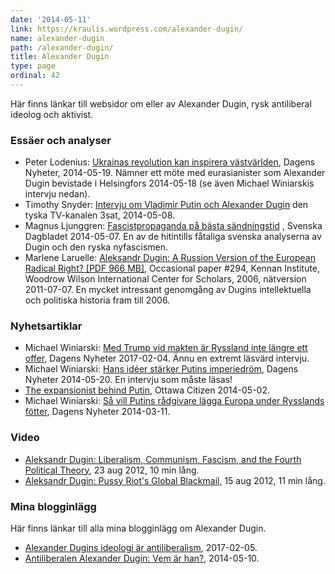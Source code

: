 ```yaml
---
date: '2014-05-11'
link: https://kraulis.wordpress.com/alexander-dugin/
name: alexander-dugin
path: /alexander-dugin/
title: Alexander Dugin
type: page
ordinal: 42
---
```

Här finns länkar till websidor om eller av Alexander Dugin, rysk antiliberal ideolog och aktivist.

### Essäer och analyser

- Peter Lodenius: [Ukrainas revolution kan inspirera västvärlden](http://www.dn.se/kultur-noje/kulturdebatt/ukrainas-revolution-kan-inspirera-vastvarlden/), Dagens Nyheter, 2014-05-19. Nämner ett möte med eurasianister som Alexander Dugin bevistade i Helsingfors 2014-05-18 (se även Michael Winiarskis intervju nedan).
- Timothy Snyder: [Intervju om Vladimir Putin och Alexander Dugin](http://www.3sat.de/mediathek/?mode=play&obj=43550) den tyska TV-kanalen 3sat, 2014-05-08.
- Magnus Ljunggren: [Fascistpropaganda på bästa sändningstid](http://www.svd.se/kultur/understrecket/fascistpropaganda-pa-basta-sandningstid_3536734.svd) , Svenska Dagbladet 2014-05-07. En av de hitintills fåtaliga svenska analyserna av Dugin och den ryska nyfascismen.
- Marlene Laruelle: [Aleksandr Dugin: A Russion Version of the European Radical Right? [PDF 966 MB]](http://www.wilsoncenter.org/sites/default/files/OP294.pdf), Occasional paper #294, Kennan Institute, Woodrow Wilson International Center for Scholars, 2006, nätversion 2011-07-07. En mycket intressant genomgång av Dugins intellektuella och politiska historia fram till 2006.

### Nyhetsartiklar

- Michael Winiarski: [Med Trump vid makten är Ryssland inte längre ett offer](http://mobil.dn.se/nyheter/varlden/med-trump-vid-makten-ar-ryssland-inte-langre-ett-offer/), Dagens Nyheter 2017-02-04. Ännu en extremt läsvärd intervju.
- Michael Winiarski: [Hans idéer stärker Putins imperiedröm](http://www.dn.se/nyheter/varlden/hans-ideer-starker-putins-imperiedrom/), Dagens Nyheter 2014-05-20. En intervju som måste läsas!
- [The expansionist behind Putin](http://www.ottawacitizen.com/news/expansionist+behind+Putin/9801689/story.html), Ottawa Citizen 2014-05-02.
- Michael Winiarski: [Så vill Putins rådgivare lägga Europa under Rysslands fötter](http://www.dn.se/nyheter/varlden/sa-vill-putins-radgivare-lagga-europa-under-rysslands-fotter/), Dagens Nyheter 2014-03-11.

### Video

- [Aleksandr Dugin: Liberalism, Communism, Fascism, and the Fourth Political Theory](https://www.youtube.com/watch?v=4QrnJKf-hhE&list=FLoHvOCOuQIUXTr_OGMnkiwQ), 23 aug 2012, 10 min lång.
- [Aleksandr Dugin: Pussy Riot's Global Blackmail](https://www.youtube.com/watch?v=IxhxRyeX8tY&list=FLoHvOCOuQIUXTr_OGMnkiwQ), 15 aug 2012, 11 min lång.

### Mina blogginlägg

Här finns länkar till alla mina blogginlägg om Alexander Dugin.

- [Alexander Dugins ideologi är antiliberalism](/2017/02/05/alexander-dugins-ideologi-ar-antiliberalism/), 2017-02-05.
- [Antiliberalen Alexander Dugin: Vem är han?](/2014/05/10/antiliberalen-alexander-dugin-vem-ar-han/), 2014-05-10.

